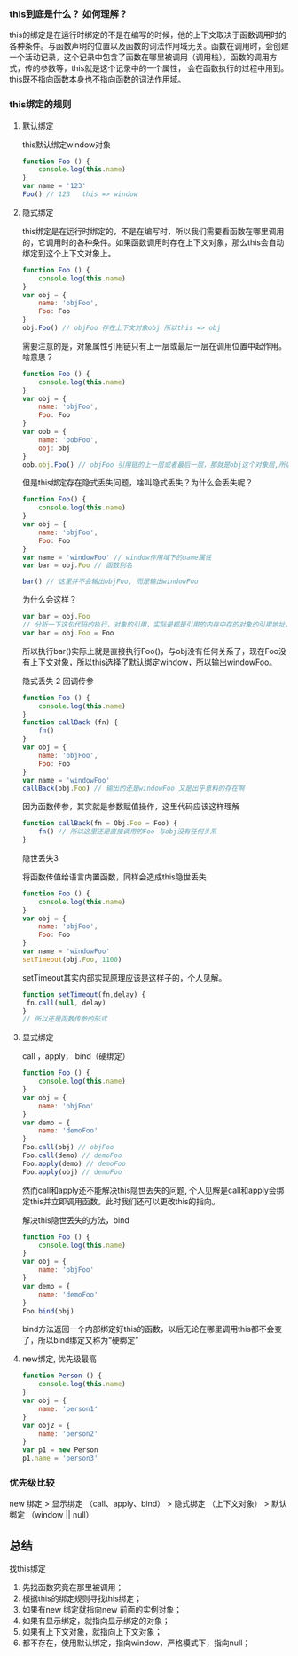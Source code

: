 ### this到底是什么？ 如何理解？

this的绑定是在运行时绑定的不是在编写的时候，他的上下文取决于函数调用时的各种条件。与函数声明的位置以及函数的词法作用域无关。函数在调用时，会创建一个活动记录，这个记录中包含了函数在哪里被调用（调用栈），函数的调用方式，传的参数等，this就是这个记录中的一个属性， 会在函数执行的过程中用到。this既不指向函数本身也不指向函数的词法作用域。



### this绑定的规则

1. 默认绑定

   this默认绑定window对象

   ```js
   function Foo () {
       console.log(this.name)
   }
   var name = '123'
   Foo() // 123   this => window
   ```

2. 隐式绑定

   this绑定是在运行时绑定的，不是在编写时，所以我们需要看函数在哪里调用的，它调用时的各种条件。如果函数调用时存在上下文对象，那么this会自动绑定到这个上下文对象上。

   ```js
   function Foo () {
       console.log(this.name)
   }
   var obj = {
       name: 'objFoo',
       Foo: Foo
   }
   obj.Foo() // objFoo 存在上下文对象obj 所以this => obj
   ```

   需要注意的是，对象属性引用链只有上一层或最后一层在调用位置中起作用。啥意思？

   ```js
   function Foo () {
       console.log(this.name)
   }
   var obj = {
       name: 'objFoo',
       Foo: Foo
   }
   var oob = {
       name: 'oobFoo',
       obj: obj
   }
   oob.obj.Foo() // objFoo 引用链的上一层或者最后一层，那就是obj这个对象层,所以 this => obj
   ```

   但是this绑定存在隐式丢失问题，啥叫隐式丢失？为什么会丢失呢？

   ```js
   function Foo() {
       console.log(this.name)
   }
   var obj = {
       name: 'objFoo',
       Foo: Foo
   }
   var name = 'windowFoo' // window作用域下的name属性
   var bar = obj.Foo // 函数别名
   
   bar() // 这里并不会输出objFoo, 而是输出windowFoo
   ```

   为什么会这样？

   ```js
   var bar = obj.Foo
   // 分析一下这句代码的执行，对象的引用，实际是都是引用的内存中存的对象的引用地址，所以这句代码应该是这样的
   var bar = obj.Foo = Foo
   ```

   所以执行bar()实际上就是直接执行Foo()，与obj没有任何关系了，现在Foo没有上下文对象，所以this选择了默认绑定window，所以输出windowFoo。

   隐式丢失 2  回调传参

   ```js
   function Foo () {
       console.log(this.name)
   }
   function callBack (fn) {
       fn()
   }
   var obj = {
       name: 'objFoo',
       Foo: Foo
   }
   var name = 'windowFoo'
   callBack(obj.Foo) // 输出的还是windowFoo 又是出乎意料的存在啊
   ```

   因为函数传参，其实就是参数赋值操作，这里代码应该这样理解

   ```js
   function callBack(fn = Obj.Foo = Foo) {
       fn() // 所以这里还是直接调用的Foo 与obj没有任何关系
   }
   ```

   隐世丢失3

   将函数传值给语言内置函数，同样会造成this隐世丢失

   ```js
   function Foo () {
       console.log(this.name)
   }
   var obj = {
       name: 'objFoo',
       Foo: Foo
   }
   var name = 'windowFoo'
   setTimeout(obj.Foo, 1100)
   ```

   setTimeout其实内部实现原理应该是这样子的，个人见解。

   ```js
   function setTimeout(fn,delay) {
   	fn.call(null, delay)
   }
   // 所以还是函数传参的形式
   ```

3. 显式绑定

   call ，apply， bind（硬绑定）

   ```js
   function Foo () {
       console.log(this.name)
   }
   var obj = {
       name: 'objFoo'
   }
   var demo = {
       name: 'demoFoo'
   }
   Foo.call(obj) // objFoo
   Foo.call(demo) // demoFoo
   Foo.apply(demo) // demoFoo
   Foo.apply(obj) // demoFoo
   ```

   然而call和apply还不能解决this隐世丢失的问题, 个人见解是call和apply会绑定this并立即调用函数。此时我们还可以更改this的指向。

   解决this隐世丢失的方法，bind

   ```js
   function Foo () {
       console.log(this.name)
   }
   var obj = {
       name: 'objFoo'
   }
   var demo = {
       name: 'demoFoo'
   }
   Foo.bind(obj)
   ```

   bind方法返回一个内部绑定好this的函数，以后无论在哪里调用this都不会变了，所以bind绑定又称为“硬绑定”

   

4. new绑定, 优先级最高

   ```js
   function Person () {
       console.log(this.name)
   }
   var obj = {
       name: 'person1'
   }
   var obj2 = {
       name: 'person2'
   }
   var p1 = new Person
   p1.name = 'person3'
   ```

### 优先级比较

new 绑定 >  显示绑定 （call、apply、bind） > 隐式绑定 （上下文对象） > 默认绑定 （window || null）



## 总结

找this绑定

1. 先找函数究竟在那里被调用；
2. 根据this的绑定规则寻找this绑定；
3. 如果有new 绑定就指向new 前面的实例对象；
4. 如果有显示绑定，就指向显示绑定的对象；
5. 如果有上下文对象，就指向上下文对象；
6. 都不存在，使用默认绑定，指向window，严格模式下，指向null；
